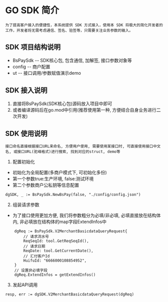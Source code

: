 # GO SDK 简介
    为了提高客户接入的便捷性，本系统提供 SDK 方式接入，使用本 SDK 将极大的简化开发者的工作，开发者将无需考虑通信、签名、验签等，只需要关注业务参数的输入。

## SDK 项目结构说明
- BsPaySdk -- SDK核心包, 包含通信, 加解签, 接口参数对象等
- config -- 商户配置
- ut -- 接口调用/参数赋值演示demo

## SDK 接入说明
1. 直接将BsPaySdk(SDK核心包)源码放入项目中即可
2. 或者编译源码后在go.mod中引用(推荐使用第一种, 方便结合自身业务进行二次开发)

## SDK 使用说明
    接口命名直接根据接口URL来命名, 方便用户使用, 需要使用某接口时, 可直接使用接口中文名, 或接口URL(驼峰格式)进行搜索, 找到对应的struct, demo等

1. 配置初始化
- 初始化为全局配置(多商户模式下, 可初始化多份)
- 第一个参数true:生产环境, false:测试环境
- 第二个参数商户公私钥等信息配置
```
dgSDK, _ := BsPaySdk.NewBsPay(false, "./config/config.json")
```

2. 组装请求参数
- 为了接口使用更加方便, 我们将参数粗分为必填/非必填, 必填直接放在结构体内, 非必填放在结构体的map字段ExtendInfos中
```
	dgReq := BsPaySdk.V2MerchantBasicdataQueryRequest{
		// 请求流水号
		ReqSeqId: tool.GetReqSeqId(),
		// 请求日期
		ReqDate: tool.GetCurrentDate(),
		// 汇付客户Id
		HuifuId: "6666000108854952",
	}
	// 设置非必填字段
	dgReq.ExtendInfos = getExtendInfos()
```

3. 发起API调用
```
resp, err := dgSDK.V2MerchantBasicdataQueryRequest(dgReq)
```

